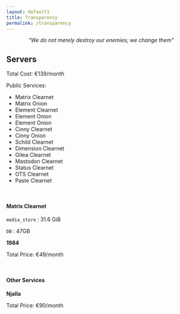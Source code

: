 ```yaml
---
layout: default1
title: Transparency
permalink: /transparency
---
```


<div style="text-align:center;">
<p><i>“We do not merely destroy our enemies; we change them"</i></p>
</div>

## Servers

Total Cost: €139/month

Public Services:

- Matrix Clearnet
- Matrix Onion
- Element Clearnet
- Element Onion
- Element Onion
- Cinny Clearnet
- Cinny Onion
- Schild Clearnet
- Dimension Clearnet
- Gitea Clearnet
- Mastodon Clearnet
- Status Clearnet
- OTS Clearnet
- Paste Clearnet

<br>

#### Matrix Clearnet

`media_store` : 31.6 GiB

`DB` : 47GB

**1984**

Total Price: €49/month

<br>

#### Other Services

**Njalla**

Total Price: €90/month